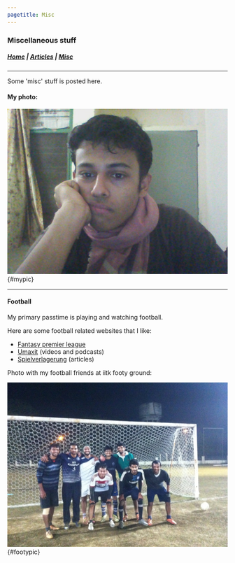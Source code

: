 ```yaml
---
pagetitle: Misc
---
```


### Miscellaneous stuff 

##### [Home](./index.html) |  [Articles](./articles.html) | [Misc](./misc.html) 

---

Some 'misc' stuff is posted here. 

#### My photo:

![ninad_photo](./media/ninad1.jpg){#mypic}

---

#### Football

My primary passtime is playing and watching football. 

Here are some football related websites that I like:

 * [Fantasy premier league](http://fantasy.premierleague.com/)
 * [Umaxit](https://www.umaxit.com/) (videos and podcasts)
 * [Spielverlagerung](http://spielverlagerung.com/) (articles)


Photo with my football friends at iitk footy ground:

![ninad_photo](./media/ifl01.jpg){#footypic}

